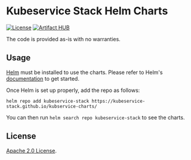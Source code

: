 # Kubeservice Stack Helm Charts

[![License](https://img.shields.io/badge/License-Apache%202.0-blue.svg)](https://opensource.org/licenses/Apache-2.0)
[![Artifact HUB](https://img.shields.io/endpoint?url=https://artifacthub.io/badge/repository/grafana)](https://artifacthub.io/packages/search?repo=kubeservice-stack)

The code is provided as-is with no warranties.

## Usage

[Helm](https://helm.sh) must be installed to use the charts.
Please refer to Helm's [documentation](https://helm.sh/docs/) to get started.

Once Helm is set up properly, add the repo as follows:

```console
helm repo add kubeservice-stack https://kubeservice-stack.github.io/kubservice-charts/
```

You can then run `helm search repo kubeservice-stack` to see the charts.

## License

<!-- Keep full URL links to repo files because this README syncs from main to gh-pages.  -->
[Apache 2.0 License](https://github.com/kubeservice-stack/kubservice-charts/blob/main/LICENSE).

